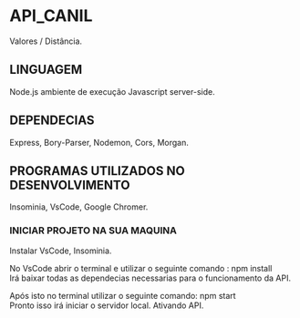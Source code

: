 # API_CANIL
Valores / Distância.

## LINGUAGEM
Node.js ambiente de execução Javascript server-side.

## DEPENDECIAS
Express, Bory-Parser,
Nodemon, Cors, Morgan.

## PROGRAMAS UTILIZADOS NO DESENVOLVIMENTO
Insominia, VsCode, Google Chromer.

### INICIAR PROJETO NA SUA MAQUINA
Instalar VsCode, Insominia.

No VsCode abrir o terminal e utilizar o seguinte comando : npm install <br>
Irá baixar todas as dependecias necessarias para o funcionamento da API.

Após isto no terminal utilizar o seguinte comando: npm start <br>
Pronto isso irá iniciar o servidor local. Ativando API.
